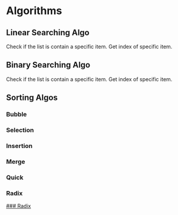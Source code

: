 # Algorithms
## Linear Searching Algo
Check if the list is contain a specific item.
Get index of specific item.

## Binary Searching Algo
Check if the list is contain a specific item.
Get index of specific item.

## Sorting Algos
### Bubble
### Selection
### Insertion
### Merge
### Quick
### Radix
[### Radix](https://github.com/decodevM/algorithms/blob/main/lib/sorting.dart)


